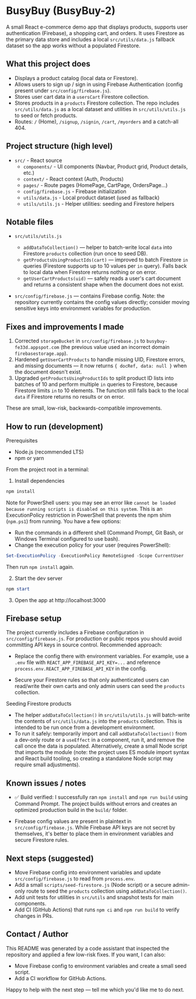 # BusyBuy (BusyBuy-2)

A small React e-commerce demo app that displays products, supports user authentication (Firebase), a shopping cart, and orders. It uses Firestore as the primary data store and includes a local `src/utils/data.js` fallback dataset so the app works without a populated Firestore.

## What this project does

- Displays a product catalog (local data or Firestore).
- Allows users to sign up / sign in using Firebase Authentication (config present under `src/config/firebase.js`).
- Stores user cart data in a `usersCart` Firestore collection.
- Stores products in a `products` Firestore collection. The repo includes `src/utils/data.js` as a local dataset and utilities in `src/utils/utils.js` to seed or fetch products.
- Routes: `/` (Home), `/signup`, `/signin`, `/cart`, `/myorders` and a catch-all 404.

## Project structure (high level)

- `src/` - React source
  - `components/` - UI components (Navbar, Product grid, Product details, etc.)
  - `context/` - React context (Auth, Products)
  - `pages/` - Route pages (HomePage, CartPage, OrdersPage...)
  - `config/firebase.js` - Firebase initialization
  - `utils/data.js` - Local product dataset (used as fallback)
  - `utils/utils.js` - Helper utilities: seeding and Firestore helpers

## Notable files

- `src/utils/utils.js`
  - `addDataToCollection()` — helper to batch-write local `data` into Firestore `products` collection (run once to seed DB).
  - `getProductsUsingProductIds(cart)` — improved to batch Firestore `in` queries (Firestore supports up to 10 values per `in` query). Falls back to local data when Firestore returns nothing or on error.
  - `getUserCartProducts(uid)` — safely reads a user's cart document and returns a consistent shape when the document does not exist.

- `src/config/firebase.js` — contains Firebase config. Note: the repository currently contains the config values directly; consider moving sensitive keys into environment variables for production.

## Fixes and improvements I made

1. Corrected `storageBucket` in `src/config/firebase.js` to `busybuy-fe33d.appspot.com` (the previous value used an incorrect domain `firebasestorage.app`).
2. Hardened `getUserCartProducts` to handle missing UID, Firestore errors, and missing documents — it now returns `{ docRef, data: null }` when the document doesn't exist.
3. Upgraded `getProductsUsingProductIds` to split product ID lists into batches of 10 and perform multiple `in` queries to Firestore, because Firestore limits `in` to 10 elements. The function still falls back to the local `data` if Firestore returns no results or on error.

These are small, low-risk, backwards-compatible improvements.

## How to run (development)

Prerequisites
- Node.js (recommended LTS)
- npm or yarn

From the project root in a terminal:

1. Install dependencies

```powershell
npm install
```

Note for PowerShell users: you may see an error like `cannot be loaded because running scripts is disabled on this system`. This is an ExecutionPolicy restriction in PowerShell that prevents the npm shim (`npm.ps1`) from running. You have a few options:

- Run the commands in a different shell (Command Prompt, Git Bash, or Windows Terminal configured to use bash).
- Change the execution policy for your user (requires PowerShell):

```powershell
Set-ExecutionPolicy -ExecutionPolicy RemoteSigned -Scope CurrentUser
```

Then run `npm install` again.

2. Start the dev server

```powershell
npm start
```

3. Open the app at http://localhost:3000

## Firebase setup

The project currently includes a Firebase configuration in `src/config/firebase.js`. For production or public repos you should avoid committing API keys in source control. Recommended approach:

- Replace the config there with environment variables. For example, use a `.env` file with `REACT_APP_FIREBASE_API_KEY=...` and reference `process.env.REACT_APP_FIREBASE_API_KEY` in the config.

- Secure your Firestore rules so that only authenticated users can read/write their own carts and only admin users can seed the `products` collection.

Seeding Firestore products
- The helper `addDataToCollection()` in `src/utils/utils.js` will batch-write the contents of `src/utils/data.js` into the `products` collection. This is intended to be run once from a development environment.
- To run it safely: temporarily import and call `addDataToCollection()` from a dev-only route or a `useEffect` in a component, run it, and remove the call once the data is populated. Alternatively, create a small Node script that imports the module (note: the project uses ES module import syntax and React build tooling, so creating a standalone Node script may require small adjustments).

## Known issues / notes

- ✅ Build verified: I successfully ran `npm install` and `npm run build` using Command Prompt. The project builds without errors and creates an optimized production build in the `build/` folder.

- Firebase config values are present in plaintext in `src/config/firebase.js`. While Firebase API keys are not secret by themselves, it's better to place them in environment variables and secure Firestore rules.

## Next steps (suggested)

- Move Firebase config into environment variables and update `src/config/firebase.js` to read from `process.env`.
- Add a small `scripts/seed-firestore.js` (Node script) or a secure admin-only route to seed the `products` collection using `addDataToCollection()`.
- Add unit tests for utilities in `src/utils` and snapshot tests for main components.
- Add CI (GitHub Actions) that runs `npm ci` and `npm run build` to verify changes in PRs.

## Contact / Author

This README was generated by a code assistant that inspected the repository and applied a few low-risk fixes. If you want, I can also:

- Move Firebase config to environment variables and create a small seed script.
- Add a CI workflow for GitHub Actions.

Happy to help with the next step — tell me which you'd like me to do next.
